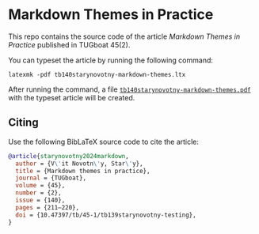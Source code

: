 # Markdown Themes in Practice

This repo contains the source code of the article *Markdown Themes in Practice*
published in TUGboat 45(2).

You can typeset the article by running the following command:

```
latexmk -pdf tb140starynovotny-markdown-themes.ltx
```

After running the command, a file [`tb140starynovotny-markdown-themes.pdf`][1] with the
typeset article will be created.

 [1]: https://github.com/witiko/markdown-themes-in-practice/releases/download/latest/tb140starynovotny-markdown-themes.pdf


## Citing

Use the following BibLaTeX source code to cite the article:

``` bib
@article{starynovotny2024markdown,
  author = {V\'it Novotn\'y, Star\'y},
  title = {Markdown themes in practice},
  journal = {TUGboat},
  volume = {45},
  number = {2},
  issue = {140},
  pages = {211–220},
  doi = {10.47397/tb/45-1/tb139starynovotny-testing},
}
```
